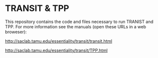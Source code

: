 # TRANSIT & TPP

This repository contains the code and files necessary to run TRANIST and TPP. 
For more information see the manuals (open these URLs in a web broweser):

http://saclab.tamu.edu/essentiality/transit/transit.html

http://saclab.tamu.edu/essentiality/transit/TPP.html
